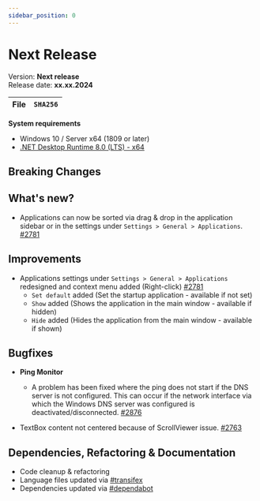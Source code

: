 ```yaml
---
sidebar_position: 0
---
```


# Next Release

Version: **Next release** <br />
Release date: **xx.xx.2024**

| File | `SHA256` |
| ---- | -------- |

**System requirements**

- Windows 10 / Server x64 (1809 or later)
- [.NET Desktop Runtime 8.0 (LTS) - x64](https://dotnet.microsoft.com/en-us/download/dotnet/8.0/runtime)

## Breaking Changes

## What's new?

- Applications can now be sorted via drag & drop in the application sidebar or in the settings under `Settings > General > Applications`. [#2781](https://github.com/BornToBeRoot/NETworkManager/pull/2781)

## Improvements

- Applications settings under `Settings > General > Applications` redesigned and context menu added (Right-click) [#2781](https://github.com/BornToBeRoot/NETworkManager/pull/2781)
  - `Set default` added (Set the startup application - available if not set)
  - `Show` added (Shows the application in the main window - available if hidden)
  - `Hide` added (Hides the application from the main window - available if shown)

## Bugfixes

- **Ping Monitor**
  - A problem has been fixed where the ping does not start if the DNS server is not configured. This can occur if the network interface via which the Windows DNS server was configured is deactivated/disconnected. [#2876](https://github.com/BornToBeRoot/NETworkManager/pull/2876)

- TextBox content not centered because of ScrollViewer issue. [#2763](https://github.com/BornToBeRoot/NETworkManager/pull/2763)

## Dependencies, Refactoring & Documentation

- Code cleanup & refactoring
- Language files updated via [#transifex](https://github.com/BornToBeRoot/NETworkManager/pulls?q=author%3Aapp%2Ftransifex-integration)
- Dependencies updated via [#dependabot](https://github.com/BornToBeRoot/NETworkManager/pulls?q=author%3Aapp%2Fdependabot)
